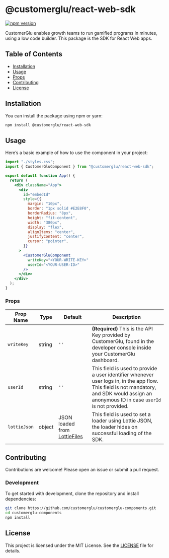 # @customerglu/react-web-sdk

[![npm version](https://badge.fury.io/js/@customerglu%2Freact-web-sdk.svg)](https://badge.fury.io/js/@customerglu%2Freact-web-sdk)

CustomerGlu enables growth teams to run gamified programs in minutes, using a low code builder. This package is the SDK for React Web apps.

## Table of Contents

- [Installation](#installation)
- [Usage](#usage)
- [Props](#props)
- [Contributing](#contributing)
- [License](#license)

## Installation

You can install the package using npm or yarn:

```sh
npm install @customerglu/react-web-sdk
```

## Usage

Here’s a basic example of how to use the component in your project:

```jsx
import "./styles.css";
import { CustomerGluComponent } from "@customerglu/react-web-sdk";

export default function App() {
  return (
    <div className="App">
      <div
        id="embedId"
        style={{
          margin: "10px",
          border: "1px solid #E2E8F0",
          borderRadius: "8px",
          height: "fit-content",
          width: "380px",
          display: "flex",
          alignItems: "center",
          justifyContent: "center",
          cursor: "pointer",
        }}
      >
        <CustomerGluComponent
          writeKey="<YOUR-WRITE-KEY>"
          userId="<YOUR-USER-ID>"
        />
      </div>
    </div>
  );
}
```

### Props

| Prop Name    | Type   | Default                                                                                              | Description                                                                                                                                                                                 |
| ------------ | ------ | ---------------------------------------------------------------------------------------------------- | ------------------------------------------------------------------------------------------------------------------------------------------------------------------------------------------- |
| `writeKey`   | string | `''`                                                                                                 | **(Required)** This is the API Key provided by CustomerGlu, found in the developer console inside your CustomerGlu dashboard.                                                               |
| `userId`     | string | `''`                                                                                                 | This field is used to provide a user identifier whenever user logs in, in the app flow. This field is not mandatory, and SDK would assign an anonymous ID in case `userId` is not provided. |
| `lottieJson` | object | JSON loaded from [LottieFiles](https://lottiefiles.com/animations/continuous-wave-loader-7z1OZeEAaE) | This field is used to set a loader using Lottie JSON, the loader hides on successful loading of the SDK.                                                                                    |

## Contributing

Contributions are welcome! Please open an issue or submit a pull request.

### Development

To get started with development, clone the repository and install dependencies:

```sh
git clone https://github.com/customerglu/customerglu-components.git
cd customerglu-components
npm install
```

## License

This project is licensed under the MIT License. See the [LICENSE](LICENSE) file for details.
